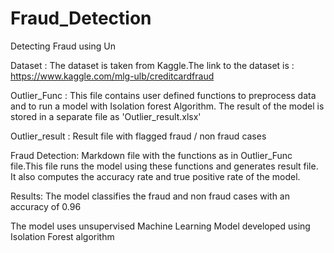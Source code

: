 # Fraud_Detection
Detecting Fraud using Un

Dataset : The dataset is taken from Kaggle.The link to the dataset is : https://www.kaggle.com/mlg-ulb/creditcardfraud

Outlier_Func : This file contains user defined functions to preprocess data and to run  a model with Isolation forest Algorithm. 
		The result of the model is stored in a separate file as 'Outlier_result.xlsx'

Outlier_result : Result file with flagged fraud / non fraud cases

Fraud Detection: Markdown file with the functions as in Outlier_Func file.This file runs the model using these functions and generates result file. 
		It also computes the accuracy rate and true positive rate of the model. 

Results: 
The model classifies the fraud and non fraud cases with an accuracy of 0.96

The model uses unsupervised Machine Learning Model developed using Isolation Forest algorithm 